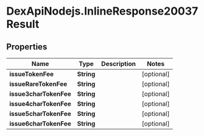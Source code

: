 # DexApiNodejs.InlineResponse20037Result

## Properties

Name | Type | Description | Notes
------------ | ------------- | ------------- | -------------
**issueTokenFee** | **String** |  | [optional] 
**issueRareTokenFee** | **String** |  | [optional] 
**issue3charTokenFee** | **String** |  | [optional] 
**issue4charTokenFee** | **String** |  | [optional] 
**issue5charTokenFee** | **String** |  | [optional] 
**issue6charTokenFee** | **String** |  | [optional] 


